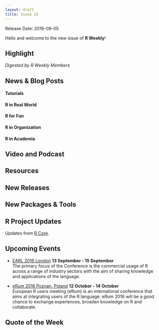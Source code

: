 ```yaml
---
layout: draft
title: Issue 15
---
```


Release Date: 2016-09-05

Hello and welcome to the new issue of **R Weekly**!

## Highlight

*Digested by R Weekly Members*



## News & Blog Posts

#### Tutorials



#### R in Real World



#### R for Fun



#### R in Organization



#### R in Academia




## Video and Podcast



## Resources


## New Releases



## New Packages & Tools



## R Project Updates

Updates from [R Core](http://developer.r-project.org/blosxom.cgi/R-devel/NEWS).



## Upcoming Events

+ [EARL 2016 London](https://earlconf.com/)  **13 September - 15 September** <br>
The primary focus of the Conference is the commercial usage of R across a range of industry sectors with the aim of sharing knowledge and applications of the language.<br /> 

+ [eRum 2016 Poznan, Poland](http://erum.ue.poznan.pl/)  **12 October - 14 October** <br>
European R users meeting (eRum) is an international conference that aims at integrating users of the R language. eRum 2016 will be a good chance to exchange experiences, broaden knowledge on R and collaborate. <br /> 

## Quote of the Week



<p><small id="page_view">&nbsp;</small></p>
